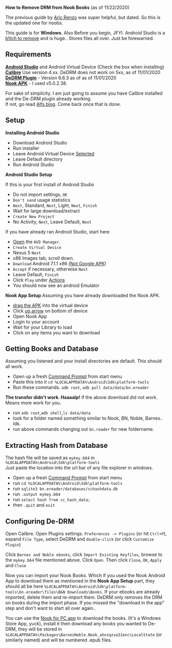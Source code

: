 **How to Remove DRM from Nook Books** (as of 11/22/2020)

The previous guide by [Aric Renzo](https://www.aricrenzo.com/2019-12-13-Liberate-Your-Nook-Ebooks/ "Aric Renzo") was super helpful, but dated. So this is the updated one for noobs.

This guide is for **Windows**. Also Before you begin, JFYI. Android Studio is a [b1tch to remove](https://stackoverflow.com/questions/39953495/how-to-completely-uninstall-android-studio-from-windowsv10 "beach to remove") and is huge.. Stores files all over. Just be forewarned.

## Requirements

**[Android Studio](https://developer.android.com/studio/ "Android Studio")** and Android Virtual Device (Check the box when installing)   
**[Calibre](https://download.calibre-ebook.com/ "Calibre")** Use version 4.xx. DeDRM does not work on 5xx, as of 11/01/2020   
**[DeDRM Plugin](https://github.com/apprenticeharper/DeDRM_tools/releases/latest "DeDRM Plugin")** - Version 6.6.3 as of as of 11/01/2020   
**[Nook APK](https://apkpure.com/nook-read-ebooks-magazines/bn.ereader/versions)** - I used v5.0.2.38.

For sake of simplicity. I am just going to assume you have Calibre installed and the De-DRM plugin already working.    
If not, go read [Alfs blog](https://apprenticealf.wordpress.com/ "Alf's blog"). Come back once that is done.

## Setup

**Installing Android Studio**
- Download Android Studio
- Run installer
- Leave Android Virtual Device [Selected](https://github.com/L0garithmic/remove-nook-drm-2020/blob/main/images/001-avd.jpg) 
- Leave Default directory
- Run Android Studio

**Android Studio Setup**

If this is your first install of Android Studio
- Do not import settings, `OK`
- `Don't send` usage statistics
- `Next`, Standard, `Next`, Light, `Next`, `Finish`
- Wait for large download/extract
- `Create New Project`
- No Activity, `Next`, Leave Default, `Next`

If you have already ran Android Studio, start here
- [Open](https://github.com/L0garithmic/remove-nook-drm-2020/blob/main/images/002-avdmgr.jpg) the `AVD Manager`.
- `Create Virtual Device`
- Nexus 5 `Next`
- x86 Images tab, scroll down.
- `Download` Android 7.1.1 x86 [(Not Google APK](https://github.com/L0garithmic/remove-nook-drm-2020/blob/main/images/003-nougat.jpg))
- `Accept` if necessary, otherwise `Next`
- Leave Default, `Finish`
- Click `Play` under [Actions](https://github.com/L0garithmic/remove-nook-drm-2020/blob/main/images/004-playact.jpg)
- You should now see an android Emulator

**Nook App Setup**
Assuming you have already downloaded the Nook APK. 
- [drag the APK](https://github.com/L0garithmic/remove-nook-drm-2020/blob/main/images/005-dragapk.jpg) into the virtual device
- Click [up arrow](https://github.com/L0garithmic/remove-nook-drm-2020/blob/main/images/006-uparrow.jpg) on bottom of device
- Open Nook App
- Login to your account
- Wait for your Library to load
- Click on any items you want to download

## Getting Books and Database

Assuming you listened and your install directories are default. This should all work.
- Open up a fresh [Command Prompt](https://www.lifewire.com/how-to-open-command-prompt-2618089 "CMD") from start menu
- Paste this into it `cd %LOCALAPPDATA%\Android\Sdk\platform-tools`
- Run these commands. `adb root`, `adb pull data/data/bn.ereader`

**The transfer didn\'t work. Haaaalp!**
If the above download did not work. Means more work for you.
- run `adb root`,`adb shell`,`ls data/data`
- look for a folder named something similar to Nook, BN, Noble, Barnes.. Idk.
- run above commands changing out `bn.reader` for new foldername.

## Extracting Hash from Database
The hash file will be saved as `mykey.b64` in `%LOCALAPPDATA%\Android\Sdk\platform-tools`   
Just paste the location into the url bar of any file explorer in windows.
- Open up a fresh [Command Prompt](https://www.lifewire.com/how-to-open-command-prompt-2618089 "CMD") from start menu
- run `cd %LOCALAPPDATA%\Android\Sdk\platform-tools`
- run `sqlite3 bn.ereader/databases/cchashdata.db`
- run `.output mykey.b64`
- run `select hash from cc_hash_data;`
- then `.quit` and `exit`

## Configuring De-DRM
Open Calibre. Open Plugins settings. `Preferences -> Plugins` (or hit `Ctrl+P`), expand `File Type`, select DeDRM and `double-click` (or click `Customize Plugin`)

Click `Barnes and Noble ebooks`, click `Import Existing Keyfiles`, browse to the `mykey.b64` file mentioned above. Click `Open`. Then click `Close`, `OK`, `Apply` and `Close`

Now you can import your Nook Books. Which if you used the Nook Android App to download them as mentioned in the **Nook App Setup** part, they should all be here `%LOCALAPPDATA%\Android\Sdk\platform-tools\bn.ereader\files\B&N Downloads\Books`. If your ebooks are already imported, delete them and re-import them. DeDRM only removes the DRM on books during the import phase. If you missed the \"download in the app\" step and don\'t want to start all over again..

You can use the [Nook for PC app](http://www.nook.com/nookapp/ "Nook for PC app") to download the books. (It\'s a Windows Store App, yuck), install it then download any books you wanted to De-DRM, they will be stored in  `%LOCALAPPDATA%\Packages\BarnesNoble.Nook_ahnzqzva31enc\LocalState` (or similarly named) and will be numbered .epub files.
